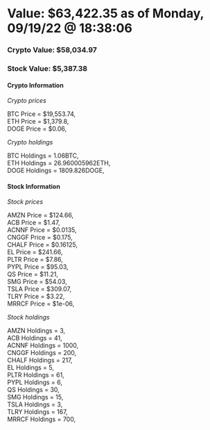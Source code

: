 # Value: $63,422.35 as of Monday, 09/19/22 @ 18:38:06 

### Crypto Value: $58,034.97

### Stock Value: $5,387.38

#### Crypto Information 
*Crypto prices* 

BTC Price = $19,553.74,  
ETH Price = $1,379.8,  
DOGE Price = $0.06,  


*Crypto holdings* 

BTC Holdings = 1.06BTC,  
ETH Holdings = 26.960005962ETH,  
DOGE Holdings = 1809.826DOGE,  


#### Stock Information 

*Stock prices* 

AMZN Price = $124.66,  
ACB Price = $1.47,  
ACNNF Price = $0.0135,  
CNGGF Price = $0.175,  
CHALF Price = $0.16125,  
EL Price = $241.66,  
PLTR Price = $7.86,  
PYPL Price = $95.03,  
QS Price = $11.21,  
SMG Price = $54.03,  
TSLA Price = $309.07,  
TLRY Price = $3.22,  
MRRCF Price = $1e-06,  


*Stock holdings* 

AMZN Holdings = 3,  
ACB Holdings = 41,  
ACNNF Holdings = 1000,  
CNGGF Holdings = 200,  
CHALF Holdings = 217,  
EL Holdings = 5,  
PLTR Holdings = 61,  
PYPL Holdings = 6,  
QS Holdings = 30,  
SMG Holdings = 15,  
TSLA Holdings = 3,  
TLRY Holdings = 167,  
MRRCF Holdings = 700,  


